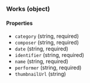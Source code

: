 ### Works (object)

#### Properties
+ `category` (string, required)
+ `composer` (string, required)
+ `date` (string, required)
+ `identifier` (string, required)
+ `name` (string, required)
+ `performer` (string, required)
+ `thumbnailUrl` (string)
